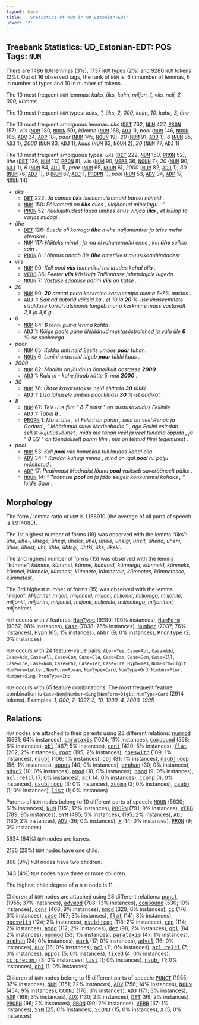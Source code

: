 ```yaml
---
layout: base
title:  'Statistics of NUM in UD_Estonian-EDT'
udver: '2'
---
```


## Treebank Statistics: UD_Estonian-EDT: POS Tags: `NUM`

There are 1486 `NUM` lemmas (3%), 1737 `NUM` types (2%) and 9280 `NUM` tokens (2%).
Out of 16 observed tags, the rank of `NUM` is: 6 in number of lemmas, 6 in number of types and 10 in number of tokens.

The 10 most frequent `NUM` lemmas: <em>kaks, üks, kolm, miljon, 1, viis, neli, 2, 000, kümme</em>

The 10 most frequent `NUM` types:  <em>kaks, 1, üks, 2, 000, kolm, 10, kahe, 3, ühe</em>

The 10 most frequent ambiguous lemmas: <em>üks</em> (<tt><a href="et_edt-pos-DET.html">DET</a></tt> 762, <tt><a href="et_edt-pos-NUM.html">NUM</a></tt> 427, <tt><a href="et_edt-pos-PRON.html">PRON</a></tt> 157), <em>viis</em> (<tt><a href="et_edt-pos-NUM.html">NUM</a></tt> 180, <tt><a href="et_edt-pos-NOUN.html">NOUN</a></tt> 59), <em>kümme</em> (<tt><a href="et_edt-pos-NUM.html">NUM</a></tt> 168, <tt><a href="et_edt-pos-ADJ.html">ADJ</a></tt> 1), <em>pool</em> (<tt><a href="et_edt-pos-NUM.html">NUM</a></tt> 146, <tt><a href="et_edt-pos-NOUN.html">NOUN</a></tt> 106, <tt><a href="et_edt-pos-ADV.html">ADV</a></tt> 34, <tt><a href="et_edt-pos-ADP.html">ADP</a></tt> 18), <em>paar</em> (<tt><a href="et_edt-pos-NUM.html">NUM</a></tt> 145, <tt><a href="et_edt-pos-NOUN.html">NOUN</a></tt> 19), <em>20</em> (<tt><a href="et_edt-pos-NUM.html">NUM</a></tt> 91, <tt><a href="et_edt-pos-ADJ.html">ADJ</a></tt> 1), <em>6</em> (<tt><a href="et_edt-pos-NUM.html">NUM</a></tt> 85, <tt><a href="et_edt-pos-ADJ.html">ADJ</a></tt> 1), <em>2000</em> (<tt><a href="et_edt-pos-NUM.html">NUM</a></tt> 83, <tt><a href="et_edt-pos-ADJ.html">ADJ</a></tt> 1), <em>kuus</em> (<tt><a href="et_edt-pos-NUM.html">NUM</a></tt> 83, <tt><a href="et_edt-pos-NOUN.html">NOUN</a></tt> 2), <em>30</em> (<tt><a href="et_edt-pos-NUM.html">NUM</a></tt> 77, <tt><a href="et_edt-pos-ADJ.html">ADJ</a></tt> 1)

The 10 most frequent ambiguous types:  <em>üks</em> (<tt><a href="et_edt-pos-DET.html">DET</a></tt> 222, <tt><a href="et_edt-pos-NUM.html">NUM</a></tt> 150, <tt><a href="et_edt-pos-PRON.html">PRON</a></tt> 52), <em>ühe</em> (<tt><a href="et_edt-pos-DET.html">DET</a></tt> 126, <tt><a href="et_edt-pos-NUM.html">NUM</a></tt> 117, <tt><a href="et_edt-pos-PRON.html">PRON</a></tt> 8), <em>viis</em> (<tt><a href="et_edt-pos-NUM.html">NUM</a></tt> 90, <tt><a href="et_edt-pos-VERB.html">VERB</a></tt> 36, <tt><a href="et_edt-pos-NOUN.html">NOUN</a></tt> 7), <em>20</em> (<tt><a href="et_edt-pos-NUM.html">NUM</a></tt> 90, <tt><a href="et_edt-pos-ADJ.html">ADJ</a></tt> 1), <em>6</em> (<tt><a href="et_edt-pos-NUM.html">NUM</a></tt> 84, <tt><a href="et_edt-pos-ADJ.html">ADJ</a></tt> 1), <em>paar</em> (<tt><a href="et_edt-pos-NUM.html">NUM</a></tt> 65, <tt><a href="et_edt-pos-NOUN.html">NOUN</a></tt> 6), <em>2000</em> (<tt><a href="et_edt-pos-NUM.html">NUM</a></tt> 82, <tt><a href="et_edt-pos-ADJ.html">ADJ</a></tt> 1), <em>30</em> (<tt><a href="et_edt-pos-NUM.html">NUM</a></tt> 76, <tt><a href="et_edt-pos-ADJ.html">ADJ</a></tt> 1), <em>8</em> (<tt><a href="et_edt-pos-NUM.html">NUM</a></tt> 67, <tt><a href="et_edt-pos-ADJ.html">ADJ</a></tt> 1, <tt><a href="et_edt-pos-PROPN.html">PROPN</a></tt> 1), <em>pool</em> (<tt><a href="et_edt-pos-NUM.html">NUM</a></tt> 53, <tt><a href="et_edt-pos-ADV.html">ADV</a></tt> 34, <tt><a href="et_edt-pos-ADP.html">ADP</a></tt> 17, <tt><a href="et_edt-pos-NOUN.html">NOUN</a></tt> 14)


* <em>üks</em>
  * <tt><a href="et_edt-pos-DET.html">DET</a></tt> 222: <em>Ja samas <b>üks</b> iseloomulikumaid baroki näiteid .</em>
  * <tt><a href="et_edt-pos-NUM.html">NUM</a></tt> 150: <em>Põlvamaal on <b>üks</b> alles , ülejäänud minu jagu . ”</em>
  * <tt><a href="et_edt-pos-PRON.html">PRON</a></tt> 52: <em>Kuulujuttudest lausa umbes õhus vihjab <b>üks</b> , et küllap ta varjas midagi .</em>
* <em>ühe</em>
  * <tt><a href="et_edt-pos-DET.html">DET</a></tt> 126: <em>Suede oli korraga <b>ühe</b> mehe naljanumber ja teise mehe ohvrikivi .</em>
  * <tt><a href="et_edt-pos-NUM.html">NUM</a></tt> 117: <em>Näiteks minul , ja ma ei rahunenudki enne , kui <b>ühe</b> sellise sain .</em>
  * <tt><a href="et_edt-pos-PRON.html">PRON</a></tt> 8: <em>Lõhmus annab üle <b>ühe</b> ametlikest muusikaauhindadest .</em>
* <em>viis</em>
  * <tt><a href="et_edt-pos-NUM.html">NUM</a></tt> 90: <em>Kell pool <b>viis</b> hommikul tuli laudas kohal olla .</em>
  * <tt><a href="et_edt-pos-VERB.html">VERB</a></tt> 36: <em>Peeter <b>viis</b> käsikirja Tallinnasse juhendajale lugeda .</em>
  * <tt><a href="et_edt-pos-NOUN.html">NOUN</a></tt> 7: <em>Vastuse saamise parim <b>viis</b> on katse .</em>
* <em>20</em>
  * <tt><a href="et_edt-pos-NUM.html">NUM</a></tt> 90: <em><b>20</b> aastat peab keskmine kasvutempo olema 6-7% aastas .</em>
  * <tt><a href="et_edt-pos-ADJ.html">ADJ</a></tt> 1: <em>Samad autorid väitsid ka , et 10 ja <b>20</b> %-lise linaseemnete sisalduse korral ratsioonis langeb muna keskmine mass vastavalt 2,8 ja 3,6 g .</em>
* <em>6</em>
  * <tt><a href="et_edt-pos-NUM.html">NUM</a></tt> 84: <em><b>6</b> tonni piima lehma kohta .</em>
  * <tt><a href="et_edt-pos-ADJ.html">ADJ</a></tt> 1: <em>Kõige peale pane ülejäänud mustasõstralehed ja vala üle <b>6</b> %-se soolveega .</em>
* <em>paar</em>
  * <tt><a href="et_edt-pos-NUM.html">NUM</a></tt> 65: <em>Kokku anti neid Eestis umbes <b>paar</b> tuhat .</em>
  * <tt><a href="et_edt-pos-NOUN.html">NOUN</a></tt> 6: <em>Lenini ordeneid tilgub <b>paar</b> tükki kuus .</em>
* <em>2000</em>
  * <tt><a href="et_edt-pos-NUM.html">NUM</a></tt> 82: <em>Maailm on jõudnud õnnelikult aastasse <b>2000</b> .</em>
  * <tt><a href="et_edt-pos-ADJ.html">ADJ</a></tt> 1: <em>Kuid ei - kohe jõuab kätte 5. mai <b>2000</b> .</em>
* <em>30</em>
  * <tt><a href="et_edt-pos-NUM.html">NUM</a></tt> 76: <em>Üldse kavatsetakse neid ehitada <b>30</b> tükki .</em>
  * <tt><a href="et_edt-pos-ADJ.html">ADJ</a></tt> 1: <em>Lisa lahusele umbes pool klaasi <b>30</b> %-st äädikat .</em>
* <em>8</em>
  * <tt><a href="et_edt-pos-NUM.html">NUM</a></tt> 67: <em>Teie uus film " <b>8</b> Ž naist " on austusavaldus Fellinile .</em>
  * <tt><a href="et_edt-pos-ADJ.html">ADJ</a></tt> 1: <em>Tabel <b>8</b> .</em>
  * <tt><a href="et_edt-pos-PROPN.html">PROPN</a></tt> 1: <em>Ma ei ütle , et Fellini on parim , seal on veel Renoir ja Godard , " Möödunud suvel Marienbadis " , aga Fellini esindab sellist kujutlusvõimet , mida ma tahan veel ja veel tundma õppida , ja " <b>8</b> 1/2 " on tõenäoliselt parim film , mis on tehtud filmi tegemisest .</em>
* <em>pool</em>
  * <tt><a href="et_edt-pos-NUM.html">NUM</a></tt> 53: <em>Kell <b>pool</b> viis hommikul tuli laudas kohal olla .</em>
  * <tt><a href="et_edt-pos-ADV.html">ADV</a></tt> 34: <em>" Kardan kuhugi minna , mind on igal <b>pool</b> nii palju mõnitatud .</em>
  * <tt><a href="et_edt-pos-ADP.html">ADP</a></tt> 17: <em>Pealinnast Madridist lõuna <b>pool</b> valitseb suveräänselt päike .</em>
  * <tt><a href="et_edt-pos-NOUN.html">NOUN</a></tt> 14: <em>“ Tootmise <b>pool</b> on ja jääb selgelt konkurentsi kohaks , ” leidis Saar .</em>

## Morphology

The form / lemma ratio of `NUM` is 1.168910 (the average of all parts of speech is 1.914080).

The 1st highest number of forms (19) was observed with the lemma “üks”: <em>ühe, ühe-, ühega, ühegi, üheks, ühel, ühele, ühelgi, ühelt, ühena, üheni, ühes, ühest, üht, ühte, ühtegi, ühtki, üks, ükski</em>.

The 2nd highest number of forms (15) was observed with the lemma “kümme”: <em>kümme, kümmet, kümne, kümned, kümnega, kümneid, kümneks, kümnel, kümnele, kümnest, kümnete, kümnetele, kümnetes, kümnetesse, kümnetest</em>.

The 3rd highest number of forms (15) was observed with the lemma “miljon”: <em>Miljonitel, miljon, miljoneid, miljoni, miljonid, miljoniga, miljonile, miljonilt, miljonini, miljonist, miljonit, miljonite, miljonitega, miljoniteni, miljonitest</em>.

`NUM` occurs with 7 features: <tt><a href="et_edt-feat-NumType.html">NumType</a></tt> (9280; 100% instances), <tt><a href="et_edt-feat-NumForm.html">NumForm</a></tt> (9067; 98% instances), <tt><a href="et_edt-feat-Case.html">Case</a></tt> (7038; 76% instances), <tt><a href="et_edt-feat-Number.html">Number</a></tt> (7037; 76% instances), <tt><a href="et_edt-feat-Hyph.html">Hyph</a></tt> (65; 1% instances), <tt><a href="et_edt-feat-Abbr.html">Abbr</a></tt> (9; 0% instances), <tt><a href="et_edt-feat-PronType.html">PronType</a></tt> (2; 0% instances)

`NUM` occurs with 24 feature-value pairs: `Abbr=Yes`, `Case=Abl`, `Case=Add`, `Case=Ade`, `Case=All`, `Case=Com`, `Case=Ela`, `Case=Ess`, `Case=Gen`, `Case=Ill`, `Case=Ine`, `Case=Nom`, `Case=Par`, `Case=Ter`, `Case=Tra`, `Hyph=Yes`, `NumForm=Digit`, `NumForm=Letter`, `NumForm=Roman`, `NumType=Card`, `NumType=Ord`, `Number=Plur`, `Number=Sing`, `PronType=Ind`

`NUM` occurs with 65 feature combinations.
The most frequent feature combination is `Case=Nom|Number=Sing|NumForm=Digit|NumType=Card` (2914 tokens).
Examples: <em>1, 000, 2, 1997, 3, 10, 1999, 4, 2000, 1995</em>


## Relations

`NUM` nodes are attached to their parents using 23 different relations: <tt><a href="et_edt-dep-nummod.html">nummod</a></tt> (5931; 64% instances), <tt><a href="et_edt-dep-parataxis.html">parataxis</a></tt> (1024; 11% instances), <tt><a href="et_edt-dep-compound.html">compound</a></tt> (568; 6% instances), <tt><a href="et_edt-dep-obl.html">obl</a></tt> (467; 5% instances), <tt><a href="et_edt-dep-conj.html">conj</a></tt> (420; 5% instances), <tt><a href="et_edt-dep-flat.html">flat</a></tt> (202; 2% instances), <tt><a href="et_edt-dep-root.html">root</a></tt> (195; 2% instances), <tt><a href="et_edt-dep-goeswith.html">goeswith</a></tt> (109; 1% instances), <tt><a href="et_edt-dep-nsubj.html">nsubj</a></tt> (106; 1% instances), <tt><a href="et_edt-dep-obj.html">obj</a></tt> (81; 1% instances), <tt><a href="et_edt-dep-nsubj-cop.html">nsubj:cop</a></tt> (56; 1% instances), <tt><a href="et_edt-dep-appos.html">appos</a></tt> (40; 0% instances), <tt><a href="et_edt-dep-orphan.html">orphan</a></tt> (30; 0% instances), <tt><a href="et_edt-dep-advcl.html">advcl</a></tt> (10; 0% instances), <tt><a href="et_edt-dep-amod.html">amod</a></tt> (10; 0% instances), <tt><a href="et_edt-dep-nmod.html">nmod</a></tt> (9; 0% instances), <tt><a href="et_edt-dep-acl-relcl.html">acl:relcl</a></tt> (7; 0% instances), <tt><a href="et_edt-dep-acl.html">acl</a></tt> (4; 0% instances), <tt><a href="et_edt-dep-ccomp.html">ccomp</a></tt> (4; 0% instances), <tt><a href="et_edt-dep-csubj-cop.html">csubj:cop</a></tt> (3; 0% instances), <tt><a href="et_edt-dep-xcomp.html">xcomp</a></tt> (2; 0% instances), <tt><a href="et_edt-dep-csubj.html">csubj</a></tt> (1; 0% instances), <tt><a href="et_edt-dep-list.html">list</a></tt> (1; 0% instances)

Parents of `NUM` nodes belong to 10 different parts of speech: <tt><a href="et_edt-pos-NOUN.html">NOUN</a></tt> (5630; 61% instances), <tt><a href="et_edt-pos-NUM.html">NUM</a></tt> (1151; 12% instances), <tt><a href="et_edt-pos-PROPN.html">PROPN</a></tt> (791; 9% instances), <tt><a href="et_edt-pos-VERB.html">VERB</a></tt> (789; 9% instances), <tt><a href="et_edt-pos-SYM.html">SYM</a></tt> (485; 5% instances),  (195; 2% instances), <tt><a href="et_edt-pos-ADJ.html">ADJ</a></tt> (180; 2% instances), <tt><a href="et_edt-pos-ADV.html">ADV</a></tt> (36; 0% instances), <tt><a href="et_edt-pos-X.html">X</a></tt> (14; 0% instances), <tt><a href="et_edt-pos-PRON.html">PRON</a></tt> (9; 0% instances)

5934 (64%) `NUM` nodes are leaves.

2135 (23%) `NUM` nodes have one child.

868 (9%) `NUM` nodes have two children.

343 (4%) `NUM` nodes have three or more children.

The highest child degree of a `NUM` node is 11.

Children of `NUM` nodes are attached using 28 different relations: <tt><a href="et_edt-dep-punct.html">punct</a></tt> (1955; 37% instances), <tt><a href="et_edt-dep-advmod.html">advmod</a></tt> (708; 13% instances), <tt><a href="et_edt-dep-compound.html">compound</a></tt> (530; 10% instances), <tt><a href="et_edt-dep-conj.html">conj</a></tt> (466; 9% instances), <tt><a href="et_edt-dep-nmod.html">nmod</a></tt> (329; 6% instances), <tt><a href="et_edt-dep-cc.html">cc</a></tt> (176; 3% instances), <tt><a href="et_edt-dep-case.html">case</a></tt> (167; 3% instances), <tt><a href="et_edt-dep-flat.html">flat</a></tt> (141; 3% instances), <tt><a href="et_edt-dep-goeswith.html">goeswith</a></tt> (124; 2% instances), <tt><a href="et_edt-dep-nsubj-cop.html">nsubj:cop</a></tt> (118; 2% instances), <tt><a href="et_edt-dep-cop.html">cop</a></tt> (114; 2% instances), <tt><a href="et_edt-dep-amod.html">amod</a></tt> (112; 2% instances), <tt><a href="et_edt-dep-det.html">det</a></tt> (98; 2% instances), <tt><a href="et_edt-dep-obl.html">obl</a></tt> (84; 2% instances), <tt><a href="et_edt-dep-nummod.html">nummod</a></tt> (53; 1% instances), <tt><a href="et_edt-dep-parataxis.html">parataxis</a></tt> (47; 1% instances), <tt><a href="et_edt-dep-orphan.html">orphan</a></tt> (24; 0% instances), <tt><a href="et_edt-dep-mark.html">mark</a></tt> (17; 0% instances), <tt><a href="et_edt-dep-advcl.html">advcl</a></tt> (16; 0% instances), <tt><a href="et_edt-dep-aux.html">aux</a></tt> (16; 0% instances), <tt><a href="et_edt-dep-acl.html">acl</a></tt> (11; 0% instances), <tt><a href="et_edt-dep-acl-relcl.html">acl:relcl</a></tt> (7; 0% instances), <tt><a href="et_edt-dep-appos.html">appos</a></tt> (5; 0% instances), <tt><a href="et_edt-dep-fixed.html">fixed</a></tt> (4; 0% instances), <tt><a href="et_edt-dep-cc-preconj.html">cc:preconj</a></tt> (3; 0% instances), <tt><a href="et_edt-dep-list.html">list</a></tt> (1; 0% instances), <tt><a href="et_edt-dep-nsubj.html">nsubj</a></tt> (1; 0% instances), <tt><a href="et_edt-dep-obj.html">obj</a></tt> (1; 0% instances)

Children of `NUM` nodes belong to 15 different parts of speech: <tt><a href="et_edt-pos-PUNCT.html">PUNCT</a></tt> (1955; 37% instances), <tt><a href="et_edt-pos-NUM.html">NUM</a></tt> (1151; 22% instances), <tt><a href="et_edt-pos-ADV.html">ADV</a></tt> (756; 14% instances), <tt><a href="et_edt-pos-NOUN.html">NOUN</a></tt> (454; 9% instances), <tt><a href="et_edt-pos-CCONJ.html">CCONJ</a></tt> (176; 3% instances), <tt><a href="et_edt-pos-ADJ.html">ADJ</a></tt> (171; 3% instances), <tt><a href="et_edt-pos-ADP.html">ADP</a></tt> (168; 3% instances), <tt><a href="et_edt-pos-AUX.html">AUX</a></tt> (130; 2% instances), <tt><a href="et_edt-pos-DET.html">DET</a></tt> (99; 2% instances), <tt><a href="et_edt-pos-PROPN.html">PROPN</a></tt> (96; 2% instances), <tt><a href="et_edt-pos-PRON.html">PRON</a></tt> (90; 2% instances), <tt><a href="et_edt-pos-VERB.html">VERB</a></tt> (37; 1% instances), <tt><a href="et_edt-pos-SYM.html">SYM</a></tt> (25; 0% instances), <tt><a href="et_edt-pos-SCONJ.html">SCONJ</a></tt> (15; 0% instances), <tt><a href="et_edt-pos-X.html">X</a></tt> (5; 0% instances)

